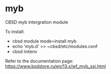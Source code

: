 # myb
CBSD myb intergration module

To install:

  - cbsd module mode=install myb
  - echo 'myb.d' >> ~cbsd/etc/modules.conf
  - cbsd initenv

  Refer to the documentation page: https://www.bsdstore.ru/en/13.x/wf_myb_ssi.html
